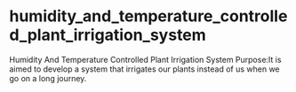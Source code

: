 # humidity_and_temperature_controlled_plant_irrigation_system
Humidity And Temperature Controlled Plant Irrigation System
Purpose:It is aimed to develop a system that irrigates our plants instead of us when we go on a long journey.
